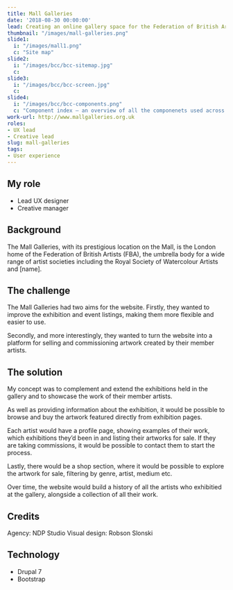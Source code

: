 ```yaml
---
title: Mall Galleries
date: '2018-08-30 00:00:00'
lead: Creating an online gallery space for the Federation of British Artists.
thumbnail: "/images/mall-galleries.png"
slide1: 
  i: "/images/mall1.png"
  c: "Site map"
slide2: 
  i: "/images/bcc/bcc-sitemap.jpg" 
  c:
slide3:
  i: "/images/bcc/bcc-screen.jpg"
  c:
slide4:
  i: "/images/bcc/bcc-components.png"
  c: "Component index – an overview of all the componenets used across the site"
work-url: http://www.mallgalleries.org.uk
roles:
- UX lead
- Creative lead
slug: mall-galleries
tags:
- User experience 
---
```


## My role
* Lead UX designer
* Creative manager

## Background
The Mall Galleries, with its prestigious location on the Mall, is the London home of the Federation of British Artists (FBA), the umbrella body for a wide range of artist societies including the Royal Society of Watercolour Artists and [name]. 

## The challenge
The Mall Galleries had two aims for the website. Firstly, they wanted to improve the exhibition and event listings, making them more flexible and easier to use.

Secondly, and more interestingly, they wanted to turn the website into a platform for selling and commissioning artwork created by their member artists.

## The solution 
My concept was to complement and extend the exhibitions held in the gallery and to showcase the work of their member artists.

As well as providing information about the exhibition, it would be possible to browse and buy the artwork featured directly from exhibition pages.

Each artist would have a profile page, showing examples of their work, which exhibitions they’d been in and listing their artworks for sale. If they are taking commissions, it would be possible to contact them to start the process.

Lastly, there would be a shop section, where it would be possible to explore the artwork for sale, filtering by genre, artist, medium etc.

Over time, the website would build a history of all the artists who exhibitied at the gallery, alongside a collection of all their work.

## Credits
Agency: NDP Studio
Visual design: Robson Slonski

## Technology
* Drupal 7
* Bootstrap

